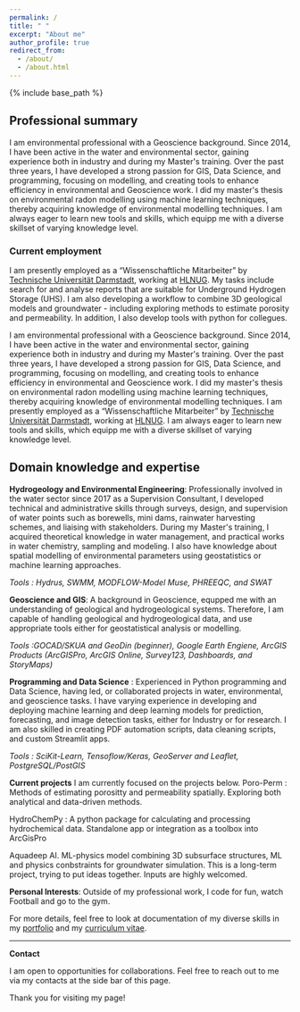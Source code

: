 ```yaml
---
permalink: /
title: " "
excerpt: "About me"
author_profile: true
redirect_from: 
  - /about/
  - /about.html
---
```


{% include base_path %}

## Professional summary
I am environmental professional with a Geoscience background. Since 2014, I have been active in the water and environmental sector, gaining experience both in industry and during my Master's training. Over the past three years, I have developed a strong passion for GIS, Data Science, and programming, focusing on modelling, and creating tools to enhance efficiency in environmental and Geoscience work. I did my master's thesis on environmental radon modelling using machine learning techniques, thereby acquiring knowledge of environmental modelling techniques. I am always eager to learn new tools and skills, which equipp me with a diverse skillset of varying knowledge level.

### Current employment
I am presently employed as a “Wissenschaftliche Mitarbeiter” by [Technische Universität Darmstadt](https://www.geo.tu-darmstadt.de/ingenieurgeologie/index.en.jsp), working at [HLNUG](https://www.hlnug.de). My tasks include search for and analyse reports that are suitable for Underground Hydrogen Storage (UHS). I am also developing a workflow to combine 3D geological models and groundwater - including exploring methods to estimate porosity and permeability. In addition, I also develop tools with python for collegues.

I am environmental professional with a Geoscience background. Since 2014, I have been active in the water and environmental sector, gaining experience both in industry and during my Master's training. Over the past three years, I have developed a strong passion for GIS, Data Science, and programming, focusing on modelling, and creating tools to enhance efficiency in environmental and Geoscience work. I did my master's thesis on environmental radon modelling using machine learning techniques, thereby acquiring knowledge of environmental modelling techniques. I am presently employed as a “Wissenschaftliche Mitarbeiter” by [Technische Universität Darmstadt](https://www.geo.tu-darmstadt.de/ingenieurgeologie/index.en.jsp), working at [HLNUG](https://www.hlnug.de). I am always eager to learn new tools and skills, which equipp me with a diverse skillset of varying knowledge level.

## Domain knowledge and expertise

**Hydrogeology and Environmental Engineering**: Professionally involved in the water sector since 2017 as a Supervision Consultant, I developed technical and administrative skills through surveys, design, and supervision of water points such as borewells, mini dams, rainwater harvesting schemes, and liaising with stakeholders. During my Master's training, I acquired theoretical knowledge in water management, and practical works in water chemistry, sampling and modeling. I also have knowledge about spatial modelling of environmental parameters using geostatistics or machine learning approaches.

  *Tools : Hydrus, SWMM, MODFLOW-Model Muse, PHREEQC, and SWAT*

**Geoscience and GIS**: A background in Geoscience, equpped me with an understanding of geological and hydrogeological systems. Therefore, I am capable of handling geological and hydrogeological data, and use appropriate tools either for geostatistical analysis or modelling. 

  *Tools :GOCAD/SKUA and GeoDin (beginner), Google Earth Engiene, ArcGIS Products (ArcGISPro, ArcGIS Online, Survey123, Dashboards, and StoryMaps)*

**Programming and Data Science** : Experienced in Python programming and Data Science, having led, or collaborated projects in water, environmental, and geoscience tasks. I have varying experience in developing and deploying machine learning and deep learning models for prediction, forecasting, and image detection tasks, either for Industry or for research. I am also skilled in creating PDF automation scripts, data cleaning scripts, and custom Streamlit apps.

  *Tools : SciKit-Learn, Tensoflow/Keras, GeoServer and Leaflet, PostgreSQL/PostGIS*


**Current projects** I am currently focused on the projects below.
Poro-Perm : Methods of estimating porositty and permeability spatially. Exploring both analytical and data-driven methods. 

HydroChemPy : A python package for calculating and processing hydrochemical data. Standalone app or integration as a toolbox into ArcGisPro

Aquadeep AI. ML-physics model combining 3D subsurface structures, ML and physics conbstraints for groundwater simulation. This is a long-term project, trying to put ideas together. Inputs are highly welcomed.

**Personal Interests**: Outside of my professional work, I code for fun, watch Football and go to the gym.


For more details, feel free to look at documentation of my diverse skills in my [portfolio](https://gbondo-am.github.io/portfolio/) and my  [curriculum vitae](https://gbondo-am.github.io/files/CV.pdf).

-------------------------------------------------------------
**Contact**

I am open to opportunities for collaborations. Feel free to reach out to me via my contacts at the side bar of this page.

Thank you for visiting my page!
